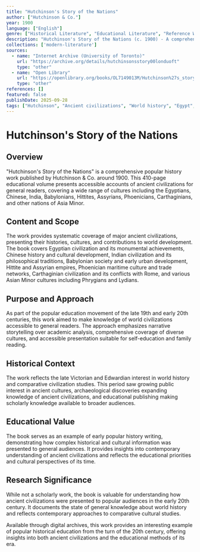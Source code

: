 ```yaml
---
title: "Hutchinson's Story of the Nations"
author: ["Hutchinson & Co."]
year: 1900
language: ["English"]
genre: ["Historical Literature", "Educational Literature", "Reference Work"]
description: "Hutchinson's Story of the Nations (c. 1900) - A comprehensive popular history covering ancient civilizations including the Egyptians, Chinese, India, Babylonians, Hittites, Assyrians, Phoenicians, Carthaginians, and other Asian nations. This educational work presents accessible accounts of world civilizations for general readers."
collections: ['modern-literature']
sources:
  - name: "Internet Archive (University of Toronto)"
    url: "https://archive.org/details/hutchinsonsstory00londuoft"
    type: "other"
  - name: "Open Library"
    url: "https://openlibrary.org/books/OL7149013M/Hutchinson%27s_story_of_the_nations"
    type: "other"
references: []
featured: false
publishDate: 2025-09-28
tags: ["Hutchinson", "Ancient civilizations", "World history", "Egypt", "China", "India", "Babylon", "Assyria", "Phoenicia", "Educational literature", "Popular history", "Ancient nations", "Historical survey"]
---
```


# Hutchinson's Story of the Nations

## Overview

"Hutchinson's Story of the Nations" is a comprehensive popular history work published by Hutchinson & Co. around 1900. This 410-page educational volume presents accessible accounts of ancient civilizations for general readers, covering a wide range of cultures including the Egyptians, Chinese, India, Babylonians, Hittites, Assyrians, Phoenicians, Carthaginians, and other nations of Asia Minor.

## Content and Scope

The work provides systematic coverage of major ancient civilizations, presenting their histories, cultures, and contributions to world development. The book covers Egyptian civilization and its monumental achievements, Chinese history and cultural development, Indian civilization and its philosophical traditions, Babylonian society and early urban development, Hittite and Assyrian empires, Phoenician maritime culture and trade networks, Carthaginian civilization and its conflicts with Rome, and various Asian Minor cultures including Phrygians and Lydians.

## Purpose and Approach

As part of the popular education movement of the late 19th and early 20th centuries, this work aimed to make knowledge of world civilizations accessible to general readers. The approach emphasizes narrative storytelling over academic analysis, comprehensive coverage of diverse cultures, and accessible presentation suitable for self-education and family reading.

## Historical Context

The work reflects the late Victorian and Edwardian interest in world history and comparative civilization studies. This period saw growing public interest in ancient cultures, archaeological discoveries expanding knowledge of ancient civilizations, and educational publishing making scholarly knowledge available to broader audiences.

## Educational Value

The book serves as an example of early popular history writing, demonstrating how complex historical and cultural information was presented to general audiences. It provides insights into contemporary understanding of ancient civilizations and reflects the educational priorities and cultural perspectives of its time.

## Research Significance

While not a scholarly work, the book is valuable for understanding how ancient civilizations were presented to popular audiences in the early 20th century. It documents the state of general knowledge about world history and reflects contemporary approaches to comparative cultural studies.

Available through digital archives, this work provides an interesting example of popular historical education from the turn of the 20th century, offering insights into both ancient civilizations and the educational methods of its era.